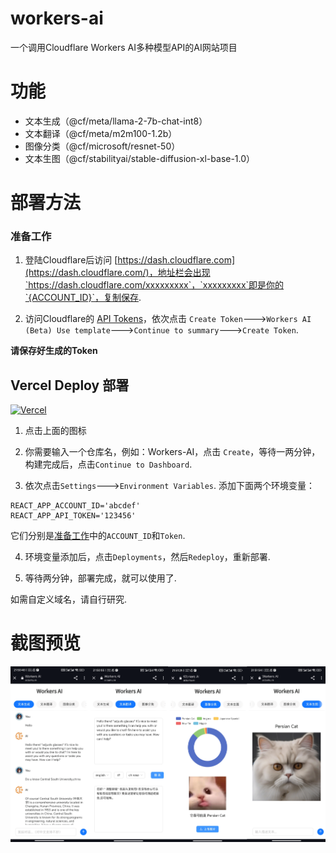 # workers-ai
一个调用Cloudflare Workers AI多种模型API的AI网站项目
# 功能
- 文本生成（@cf/meta/llama-2-7b-chat-int8）
- 文本翻译（@cf/meta/m2m100-1.2b）
- 图像分类（@cf/microsoft/resnet-50）
- 文本生图（@cf/stabilityai/stable-diffusion-xl-base-1.0）
# 部署方法
### 准备工作
1. 登陆Cloudflare后访问 [https://dash.cloudflare.com](https://dash.cloudflare.com/)，地址栏会出现`https://dash.cloudflare.com/xxxxxxxxx`，`xxxxxxxxx`即是你的`{ACCOUNT_ID}`，复制保存.

2. 访问Cloudflare的 [API Tokens](https://dash.cloudflare.com/profile/api-tokens)，依次点击 `Create Token`--->`Workers AI (Beta) Use template`--->`Continue to summary`--->`Create Token`.

**请保存好生成的Token**

## Vercel Deploy 部署
[![Vercel](https://vercel.com/button)](https://vercel.com/import/project?template=https://github.com/barkure/workers-ai)

1. 点击上面的图标

2. 你需要输入一个仓库名，例如：Workers-AI，点击 `Create`，等待一两分钟，构建完成后，点击`Continue to Dashboard`.

3. 依次点击`Settings`--->`Environment Variables`. 
添加下面两个环境变量：
```
REACT_APP_ACCOUNT_ID='abcdef'
REACT_APP_API_TOKEN='123456'
```
它们分别是[准备工作](https://github.com/barkure/workers-ai?tab=readme-ov-file#%E5%87%86%E5%A4%87%E5%B7%A5%E4%BD%9C)中的`ACCOUNT_ID`和`Token`.

4. 环境变量添加后，点击`Deployments`，然后`Redeploy`，重新部署.

5. 等待两分钟，部署完成，就可以使用了.

如需自定义域名，请自行研究.
# 截图预览
![截图](./screenshots/2023-12-10%20231250.png)